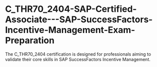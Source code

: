 # C_THR70_2404-SAP-Certified-Associate---SAP-SuccessFactors-Incentive-Management-Exam-Preparation
The C_THR70_2404 certification is designed for professionals aiming to validate their core skills in SAP SuccessFactors Incentive Management. 

